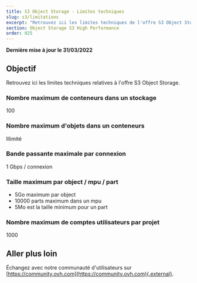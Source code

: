 ```yaml
---
title: S3 Object Storage - Limites techniques
slug: s3/limitations
excerpt: "Retrouvez ici les limites techniques de l'offre S3 Object Storage"
section: Object Storage S3 High Performance
order: 025
---
```


**Dernière mise à jour le 31/03/2022**

## Objectif

Retrouvez ici les limites techniques relatives à l'offre S3 Object Storage.

### Nombre maximum de conteneurs dans un stockage

100

### Nombre maximum d'objets dans un conteneurs

Illimité

### Bande passante maximale par connexion

1 Gbps / connexion

### Taille maximum par object / mpu / part

- 5Go maximum par object
- 10000 parts maximum dans un mpu
- 5Mo est la taille minimum pour un part

### Nombre maximum de comptes utilisateurs par projet

1000

## Aller plus loin

Échangez avec notre communauté d'utilisateurs sur [https://community.ovh.com](https://community.ovh.com){.external}.
